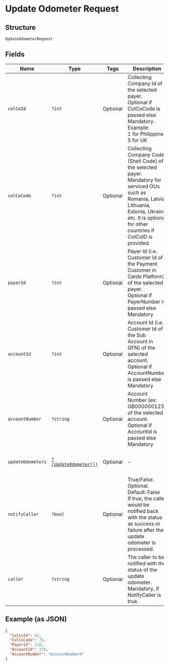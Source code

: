 
# Update Odometer Request

## Structure

`UpdateOdometerRequest`

## Fields

| Name | Type | Tags | Description | Getter | Setter |
|  --- | --- | --- | --- | --- | --- |
| `colCoId` | `?int` | Optional | Collecting Company Id  of the selected payer.<br>Optional if ColCoCode is passed else Mandatory.<br>Example:<br>1 for Philippines<br>5 for UK | getColCoId(): ?int | setColCoId(?int colCoId): void |
| `colCoCode` | `?int` | Optional | Collecting Company Code (Shell Code) of the selected payer.<br>Mandatory for serviced OUs such as Romania, Latvia, Lithuania, Estonia, Ukraine etc. It is optional for other countries if ColCoID is provided. | getColCoCode(): ?int | setColCoCode(?int colCoCode): void |
| `payerId` | `?int` | Optional | Payer Id (i.e. Customer Id of the Payment Customer in Cards Platform) of the selected payer.<br>Optional if PayerNumber is passed else Mandatory | getPayerId(): ?int | setPayerId(?int payerId): void |
| `accountId` | `?int` | Optional | Account Id (i.e. Customer Id of the Sub Account in GFN) of the selected account.<br>Optional if AccountNumber is passed else Mandatory | getAccountId(): ?int | setAccountId(?int accountId): void |
| `accountNumber` | `?string` | Optional | Account Number (ex: GB000000123) of the selected account.<br>Optional if AccountId is passed else Mandatory | getAccountNumber(): ?string | setAccountNumber(?string accountNumber): void |
| `updateOdometers` | [`?(UpdateOdometer[])`](../../doc/models/update-odometer.md) | Optional | - | getUpdateOdometers(): ?array | setUpdateOdometers(?array updateOdometers): void |
| `notifyCaller` | `?bool` | Optional | True/False.<br>Optional.<br>Default: False<br>If true, the caller would be notified back with the status as success or failure after the update odometer is processed. | getNotifyCaller(): ?bool | setNotifyCaller(?bool notifyCaller): void |
| `caller` | `?string` | Optional | The caller to be notified with the status of the update odometer.<br>Mandatory, if NotifyCaller is true. | getCaller(): ?string | setCaller(?string caller): void |

## Example (as JSON)

```json
{
  "ColCoId": 62,
  "ColCoCode": 76,
  "PayerId": 110,
  "AccountId": 170,
  "AccountNumber": "AccountNumber4"
}
```

